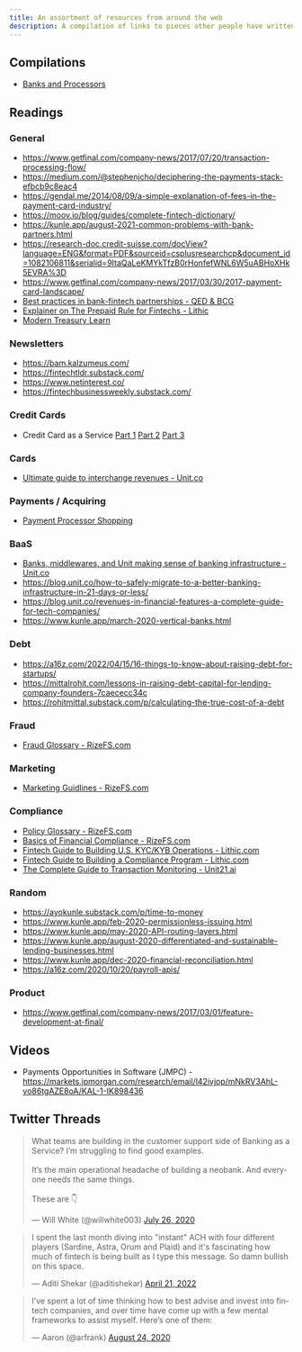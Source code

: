 ```yaml
---
title: An assortment of resources from around the web
description: A compilation of links to pieces other people have written, guides, or just blogs in general if they're a good source of content.
---
```

## Compilations

* [Banks and Processors](https://docs.google.com/spreadsheets/d/1r1WT0hbTlh3bswOPZk8ssKRjF9U33FVkpq74jN8cw4A/edit#gid=0>)

## Readings

### General
* <https://www.getfinal.com/company-news/2017/07/20/transaction-processing-flow/>
* <https://medium.com/@stephenjcho/deciphering-the-payments-stack-efbcb9c8eac4>
* <https://gendal.me/2014/08/09/a-simple-explanation-of-fees-in-the-payment-card-industry/>
* <https://moov.io/blog/guides/complete-fintech-dictionary/>
* <https://kunle.app/august-2021-common-problems-with-bank-partners.html>
* <https://research-doc.credit-suisse.com/docView?language=ENG&format=PDF&sourceid=csplusresearchcp&document_id=1082106811&serialid=9ItaQaLeKMYkTfzB0rHonfefWNL6W5uABHoXHk5EVRA%3D>
* <https://www.getfinal.com/company-news/2017/03/30/2017-payment-card-landscape/>
* [Best practices in bank-fintech partnerships - QED & BCG](https://www.qedinvestors.com/blog/whitepaper-best-practices-in-bank-fintech-partnerships)
* [Explainer on The Prepaid Rule for Fintechs - Lithic](https://blog.lithic.com/prepaid-rule/)
* [Modern Treasury Learn](https://www.moderntreasury.com/learn)

### Newsletters
* <https://bam.kalzumeus.com/>
* <https://fintechtldr.substack.com/>
* <https://www.netinterest.co/>
* <https://fintechbusinessweekly.substack.com/>


### Credit Cards
* Credit Card as a Service [Part 1](https://ckarchive.com/b/92uzhnhmlqpw) [Part 2](https://ckarchive.com/b/wvu2hghprdkk) [Part 3](https://fintechtoday.co/posts/fttea-with-cokie-credit-card-as-a-service-part-three/)

### Cards
* [Ultimate guide to interchange revenues - Unit.co](https://www.unit.co/guides/ultimate-guide-interchange-revenue)

### Payments / Acquiring
* [Payment Processor Shopping](https://truptinatu.substack.com/p/lets-go-payment-processor-shopping)

### BaaS 
* [Banks, middlewares, and Unit making sense of banking infrastructure - Unit.co](https://blog.unit.co/banks-middlewares-and-unit-making-sense-of-banking-infrastructure/)
* <https://blog.unit.co/how-to-safely-migrate-to-a-better-banking-infrastructure-in-21-days-or-less/>
* <https://blog.unit.co/revenues-in-financial-features-a-complete-guide-for-tech-companies/>
* <https://www.kunle.app/march-2020-vertical-banks.html>

### Debt
* <https://a16z.com/2022/04/15/16-things-to-know-about-raising-debt-for-startups/>
* <https://mittalrohit.com/lessons-in-raising-debt-capital-for-lending-company-founders-7caececc34c>
* <https://rohitmittal.substack.com/p/calculating-the-true-cost-of-a-debt>

### Fraud
* [Fraud Glossary - RizeFS.com](https://documentcloud.adobe.com/link/track?uri=urn:aaid:scds:US:27459ec7-5481-4a5d-9dea-155210f9e65b)

### Marketing
* [Marketing Guidlines - RizeFS.com](https://documentcloud.adobe.com/link/track?uri=urn:aaid:scds:US:5ad7f104-9935-43b7-9dba-d3423d206e1c)

### Compliance
* [Policy Glossary - RizeFS.com](https://documentcloud.adobe.com/link/track?uri=urn:aaid:scds:US:112717cc-15cf-4b2c-b8ab-eb9c18988ddf)
* [Basics of Financial Compliance - RizeFS.com](https://documentcloud.adobe.com/link/track?uri=urn:aaid:scds:US:b89e7527-19a2-4b45-a570-f5c57c0d9fd2)
* [Fintech Guide to Building U.S. KYC/KYB Operations - Lithic.com](https://blog.lithic.com/kyc-operations/)
* [Fintech Guide to Building a Compliance Program - Lithic.com](https://blog.lithic.com/compliance-program/)
* [The Complete Guide to Transaction Monitoring - Unit21.ai](https://www.unit21.ai/blog/the-complete-guide-to-transaction-monitoring)

### Random
* <https://ayokunle.substack.com/p/time-to-money>
* <https://www.kunle.app/feb-2020-permissionless-issuing.html>
* <https://www.kunle.app/may-2020-API-routing-layers.html>
* <https://www.kunle.app/august-2020-differentiated-and-sustainable-lending-businesses.html>
* <https://www.kunle.app/dec-2020-financial-reconciliation.html>
* <https://a16z.com/2020/10/20/payroll-apis/>

### Product
* <https://www.getfinal.com/company-news/2017/03/01/feature-development-at-final/>

## Videos
* Payments Opportunities in Software (JMPC) - <https://markets.jpmorgan.com/research/email/l42ivjop/mNkRV3AhL-vo86tgAZE8oA/KAL-1-IK898436>

## Twitter Threads

	
<blockquote class="twitter-tweet"><p lang="en" dir="ltr">What teams are building in the customer support side of Banking as a Service? I’m struggling to find good examples.<br><br>It’s the main operational headache of building a neobank. And everyone needs the same things.<br><br>These are 👇</p>&mdash; Will White (@willwhite003) <a href="https://twitter.com/willwhite003/status/1287315227470684166?ref_src=twsrc%5Etfw">July 26, 2020</a></blockquote>

<blockquote class="twitter-tweet"><p lang="en" dir="ltr">I spent the last month diving into &quot;instant&quot; ACH with four different players (Sardine, Astra, Orum and Plaid) and it&#39;s fascinating how much of fintech is being built as I type this message. So damn bullish on this space.</p>&mdash; Aditi Shekar (@aditishekar) <a href="https://twitter.com/aditishekar/status/1517085880929955840?ref_src=twsrc%5Etfw">April 21, 2022</a></blockquote>

<blockquote class="twitter-tweet"><p lang="en" dir="ltr">I’ve spent a lot of time thinking how to best advise and invest into fintech companies, and over time have come up with a few mental frameworks to assist myself. Here’s one of them:</p>&mdash; Aaron (@arfrank) <a href="https://twitter.com/arfrank/status/1297997387475099654?ref_src=twsrc%5Etfw">August 24, 2020</a></blockquote> <script async src="https://platform.twitter.com/widgets.js" charset="utf-8"></script> 

